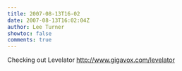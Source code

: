 ```yaml
---
title: 2007-08-13T16-02
date: 2007-08-13T16:02:04Z
author: Lee Turner
showtoc: false
comments: true
---
```


Checking out Levelator http://www.gigavox.com/levelator

